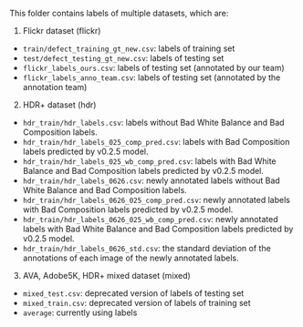 This folder contains labels of multiple datasets, which are:
1. Flickr dataset (flickr)
  - `train/defect_training_gt_new.csv`: labels of training set
  - `test/defect_testing_gt_new.csv`: labels of testing set
  - `flickr_labels_ours.csv`: labels of testing set (annotated by our team)
  - `flickr_labels_anno_team.csv`: labels of testing set (annotated by the annotation team)
2. HDR+ dataset (hdr)
  - `hdr_train/hdr_labels.csv`: labels without Bad White Balance and Bad Composition labels.
  - `hdr_train/hdr_labels_025_comp_pred.csv`: labels with Bad Composition labels predicted by v0.2.5 model.
  - `hdr_train/hdr_labels_025_wb_comp_pred.csv`: labels with Bad White Balance and Bad Composition labels predicted by v0.2.5 model.
  - `hdr_train/hdr_labels_0626.csv`: newly annotated labels without Bad White Balance and Bad Composition labels.
  - `hdr_train/hdr_labels_0626_025_comp_pred.csv`: newly annotated labels with Bad Composition labels predicted by v0.2.5 model.
  - `hdr_train/hdr_labels_0626_025_wb_comp_pred.csv`: newly annotated labels with Bad White Balance and Bad Composition labels predicted by v0.2.5 model.
  - `hdr_train/hdr_labels_0626_std.csv`: the standard deviation of the annotations of each image of the newly annotated labels.
3. AVA, Adobe5K, HDR+ mixed dataset (mixed)
  - `mixed_test.csv`: deprecated version of labels of testing set
  - `mixed_train.csv`: deprecated version of labels of training set
  - `average`: currently using labels
